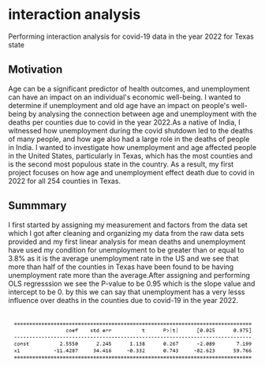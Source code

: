 # interaction analysis
 Performing interaction analysis for covid-19 data in the year 2022 for Texas state
 ## Motivation
Age can be a significant predictor of health outcomes, and unemployment can have an impact on an individual's economic well-being. I wanted to determine if unemployment and old age have an impact on people's well-being by analysing the connection between age and unemployment with the deaths per counties due to covid in the year 2022.As a native of India, I witnessed how unemployment during the covid shutdown led to the deaths of many people, and how age also had a large role in the deaths of people in India.
 I wanted to investigate how unemployment and age affected people in the United States, particularly in Texas, which has the most counties and is the second most populous state in the country.
 As a result, my first project focuses on how age and unemployment effect death due to covid in 2022 for all 254 counties in Texas.


## Summmary
I first started by assigning my measurement and factors from the data set which I got after cleaning and organizing my data from the raw data sets provided and my first linear analysis for mean deaths and unemployment have used my condition for unemployment to be greater than or equal to 3.8% as it is the average unemployment rate in the US and we see that more than half of the counties in Texas have been found to be having unemployment rate more than the average.After assigning and performing OLS regresssion we see the P-value to be 0.95 which is the slope value and intercept to be 0. by this we can say that unemployment has a very lesss influence over deaths in the counties due to covid-19 in the year 2022.


<p align="center">
  <img src="" width="350"><br>
  <img src="https://github.com/bcerminarache2410/CHE2410-Project-1/blob/main/death%20rate%20vs%20ozone%20-%20reg%20nums.png" width="500">
</p>
